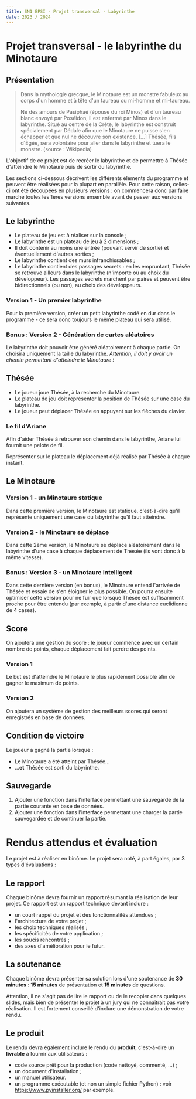```yaml
---
title: SN1 EPSI - Projet transversal - Labyrinthe
date: 2023 / 2024
---
```


# Projet transversal - le labyrinthe du Minotaure

## Présentation

> Dans la mythologie grecque, le Minotaure est un monstre fabuleux au corps d'un homme et à tête d'un taureau ou mi-homme et mi-taureau.
>
> Né des amours de Pasiphaé (épouse du roi Minos) et d'un taureau blanc envoyé par Poséidon, il est enfermé par Minos dans le labyrinthe. Situé au centre de la Crète, le labyrinthe est construit spécialement par Dédale afin que le Minotaure ne puisse s'en échapper et que nul ne découvre son existence. [...] Thésée, fils d'Égée, sera volontaire pour aller dans le labyrinthe et tuera le monstre. (source : Wikipedia)

L'objectif de ce projet est de recréer le labyrinthe et de permettre à Thésée d'atteindre le Minotaure puis de sortir du labyrinthe.

Les sections ci-dessous décrivent les différents éléments du programme et peuvent être réalisées pour la plupart en parallèle. Pour cette raison, celles-ci ont été découpées en plusieurs versions : on commencera donc par faire marche toutes les 1ères versions ensemble avant de passer aux versions suivantes.

## Le labyrinthe

- Le plateau de jeu est à réaliser sur la console ;
- Le labyrinthe est un plateau de jeu à 2 dimensions ;
- Il doit contenir au moins une entrée (pouvant servir de sortie) et éventuellement d'autres sorties ;
- Le labyrinthe contient des murs infranchissables ;
- Le labyrinthe contient des passages secrets : en les empruntant, Thésée se retrouve ailleurs dans le labyrinthe (n'importe où au choix du développeur). Les passages secrets marchent par paires et peuvent être bidirectionnels (ou non), au choix des développeurs.

### Version 1 - Un premier labyrinthe

Pour la première version, créer un petit labyrinthe codé en dur dans le programme - ce sera donc toujours le même plateau qui sera utilisé.

### Bonus : Version 2 - Génération de cartes aléatoires

Le labyrinthe doit pouvoir être généré aléatoirement à chaque partie. On choisira uniquement la taille du labyrinthe. _Attention, il doit y avoir un chemin permettant d'atteindre le Minotaure !_

## Thésée

- Le joueur joue Thésée, à la recherche du Minotaure.
- Le plateau de jeu doit représenter la position de Thésée sur une case du labyrinthe.
- Le joueur peut déplacer Thésée en appuyant sur les flèches du clavier.

### Le fil d'Ariane

Afin d'aider Thésée à retrouver son chemin dans le labyrinthe, Ariane lui fournit une pelote de fil.

Représenter sur le plateau le déplacement déjà réalisé par Thésée à chaque instant.

## Le Minotaure

### Version 1 - un Minotaure statique

Dans cette première version, le Minotaure est statique, c'est-à-dire qu'il représente uniquement une case du labyrinthe qu'il faut atteindre.

### Version 2 - le Minotaure se déplace

Dans cette 2ème version, le Minotaure se déplace aléatoirement dans le labyrinthe d'une case à chaque déplacement de Thésée (ils vont donc à la même vitesse).

### Bonus : Version 3 - un Minotaure intelligent

Dans cette dernière version (en bonus), le Minotaure entend l'arrivée de Thésée et essaie de s'en éloigner le plus possible. On pourra ensuite optimiser cette version pour ne fuir que lorsque Thésée est suffisamment proche pour être entendu (par exemple, à partir d'une distance euclidienne de 4 cases).

## Score

On ajoutera une gestion du score : le joueur commence avec un certain nombre de points, chaque déplacement fait perdre des points.

### Version 1

Le but est d'atteindre le Minotaure le plus rapidement possible afin de gagner le maximum de points.

### Version 2

On ajoutera un système de gestion des meilleurs scores qui seront enregistrés en base de données.

## Condition de victoire

Le joueur a gagné la partie lorsque :

- Le Minotaure a été atteint par Thésée...
- ...**et** Thésée est sorti du labyrinthe.

## Sauvegarde

1. Ajouter une fonction dans l'interface permettant une sauvegarde de la partie courante en base de données.
2. Ajouter une fonction dans l'interface permettant une charger la partie sauvegardée et de continuer la partie.

# Rendus attendus et évaluation

Le projet est à réaliser en binôme. Le projet sera noté, à part égales, par 3 types d'évaluations :

## Le rapport

Chaque binôme devra fournir un rapport résumant la réalisation de leur projet. Ce rapport est un rapport technique devant inclure :

- un court rappel du projet et des fonctionnalités attendues ;
- l'architecture de votre projet ;
- les choix techniques réalisés ;
- les spécificités de votre application ;
- les soucis rencontrés ;
- des axes d'amélioration pour le futur.

## La soutenance

Chaque binôme devra présenter sa solution lors d'une soutenance de **30 minutes** : **15 minutes** de présentation et **15 minutes** de questions.

Attention, il ne s'agit pas de lire le rapport ou de le recopier dans quelques slides, mais bien de présenter le projet à un jury qui ne connaîtrait pas votre réalisation. Il est fortement conseillé d'inclure une démonstration de votre rendu.

## Le produit

Le rendu devra également inclure le rendu du **produit**, c'est-à-dire un **livrable** à fournir aux utilisateurs :

- code source prêt pour la production (code nettoyé, commenté, ...) ;
- un document d'installation ;
- un manuel utilisateur.
- un programme exécutable (et non un simple fichier Python) : voir <https://www.pyinstaller.org/> par exemple.

